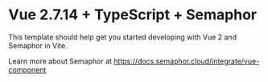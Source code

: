# Vue 2.7.14 + TypeScript + Semaphor

This template should help get you started developing with Vue 2 and Semaphor in Vite.

Learn more about Semaphor at https://docs.semaphor.cloud/integrate/vue-component
